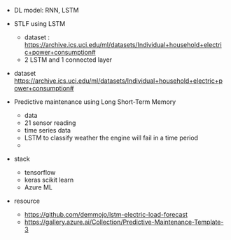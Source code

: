- DL model: RNN, LSTM
- STLF using LSTM
    - dataset : https://archive.ics.uci.edu/ml/datasets/Individual+household+electric+power+consumption#
    - 2 LSTM and 1 connected layer 
    


- dataset  https://archive.ics.uci.edu/ml/datasets/Individual+household+electric+power+consumption#




- Predictive maintenance using Long Short-Term Memory
    - data  
    - 21 sensor reading 
    - time series data 
    - LSTM to classify weather the engine will fail in a time period 
    - 




- stack 
    - tensorflow 
    - keras scikit learn 
    - Azure ML 
    





- resource 
    - https://github.com/demmojo/lstm-electric-load-forecast
    - https://gallery.azure.ai/Collection/Predictive-Maintenance-Template-3




